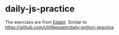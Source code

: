 # daily-js-practice

The exercises are from [Edabit](https://edabit.com/challenges/javascript).
Similar to https://github.com/UltiRequiem/daily-python-practice
